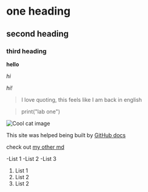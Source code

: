 # one heading
## second heading
### third heading

**hello**

*hi*

_hi!_

>I love quoting, this feels like I am back in english

>print("lab one")


![Cool cat image](https://t4.ftcdn.net/jpg/00/97/58/97/360_F_97589769_t45CqXyzjz0KXwoBZT9PRaWGHRk5hQqQ.jpg)

This site was helped being built by [GitHub docs](https://github.com/jtung0705/CSE110/edit/main/index.md)

check out [my other md](README.md)

-List 1
-List 2
-List 3

1. List 1
2. List 2
3. List 2
